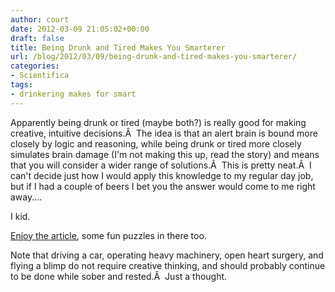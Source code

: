 ```yaml
---
author: court
date: 2012-03-09 21:05:02+00:00
draft: false
title: Being Drunk and Tired Makes You Smarterer
url: /blog/2012/03/09/being-drunk-and-tired-makes-you-smarterer/
categories:
- Scientifica
tags:
- drinkering makes for smart
---
```


Apparently being drunk or tired (maybe both?) is really good for making creative, intuitive decisions.Â  The idea is that an alert brain is bound more closely by logic and reasoning, while being drunk or tired more closely simulates brain damage (I'm not making this up, read the story) and means that you will consider a wider range of solutions.Â  This is pretty neat.Â  I can't decide just how I would apply this knowledge to my regular day job, but if I had a couple of beers I bet you the answer would come to me right away....

I kid.

[Enjoy the article](http://www.wired.com/wiredscience/2012/02/why-being-sleepy-and-drunk-are-great-for-creativity/), some fun puzzles in there too.

Note that driving a car, operating heavy machinery, open heart surgery, and flying a blimp do not require creative thinking, and should probably continue to be done while sober and rested.Â  Just a thought.
